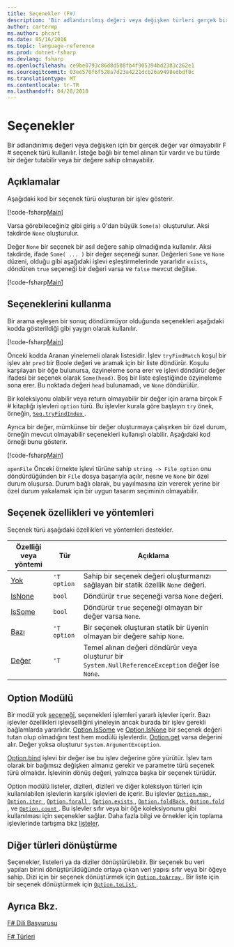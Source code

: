 ```yaml
---
title: Seçenekler (F#)
description: 'Bir adlandırılmış değeri veya değişken türleri gerçek bir değer olduğunda var olmayabilir F # seçeneği kullanmayı öğrenin.'
author: cartermp
ms.author: phcart
ms.date: 05/16/2016
ms.topic: language-reference
ms.prod: dotnet-fsharp
ms.devlang: fsharp
ms.openlocfilehash: ce9be0793c86d8d588fb4f905394bd2383c262e1
ms.sourcegitcommit: 03ee570f6f528a7d23a4221dcb26a9498edbdf8c
ms.translationtype: MT
ms.contentlocale: tr-TR
ms.lasthandoff: 04/28/2018
---
```

# <a name="options"></a>Seçenekler

Bir adlandırılmış değeri veya değişken için bir gerçek değer var olmayabilir F # seçenek türü kullanılır. İsteğe bağlı bir temel alınan tür vardır ve bu türde bir değer tutabilir veya bir değere sahip olmayabilir.

## <a name="remarks"></a>Açıklamalar
Aşağıdaki kod bir seçenek türü oluşturan bir işlev gösterir.

[!code-fsharp[Main](../../../samples/snippets/fsharp/lang-ref-1/snippet1404.fs)]

Varsa görebileceğiniz gibi giriş `a` 0'dan büyük `Some(a)` oluşturulur.  Aksi takdirde `None` oluşturulur.

Değer `None` bir seçenek bir asıl değere sahip olmadığında kullanılır. Aksi takdirde, ifade `Some( ... )` bir değer seçeneği sunar. Değerleri `Some` ve `None` düzeni, olduğu gibi aşağıdaki işlevi eşleştirmelerinde yararlıdır `exists`, döndüren `true` seçeneği bir değeri varsa ve `false` mevcut değilse.

[!code-fsharp[Main](../../../samples/snippets/fsharp/lang-ref-1/snippet1401.fs)]

## <a name="using-options"></a>Seçeneklerini kullanma
Bir arama eşleşen bir sonuç döndürmüyor olduğunda seçenekleri aşağıdaki kodda gösterildiği gibi yaygın olarak kullanılır.

[!code-fsharp[Main](../../../samples/snippets/fsharp/lang-ref-1/snippet1403.fs)]

Önceki kodda Aranan yinelemeli olarak listesidir. İşlev `tryFindMatch` koşul bir işlev alır `pred` bir Boole değeri ve aramak için bir liste döndürür. Koşulu karşılayan bir öğe bulunursa, özyineleme sona erer ve işlevi döndürür değer ifadesi bir seçenek olarak `Some(head)`. Boş bir liste eşleştiğinde özyineleme sona erer. Bu noktada değeri `head` bulunamadı, ve `None` döndürülür.

Bir koleksiyonu olabilir veya return olmayabilir bir değer için arama birçok F # kitaplığı işlevleri `option` türü. Bu işlevler kurala göre başlayın `try` önek, örneğin, [ `Seq.tryFindIndex` ](https://msdn.microsoft.com/library/c357b221-edf6-4f68-bf40-82a3156d945a).

Ayrıca bir değer, mümkünse bir değer oluşturmaya çalışırken bir özel durum, örneğin mevcut olmayabilir seçenekleri kullanışlı olabilir. Aşağıdaki kod örneği bunu gösterir.

[!code-fsharp[Main](../../../samples/snippets/fsharp/lang-ref-1/snippet1402.fs)]

`openFile` Önceki örnekte işlevi türüne sahip `string -> File option` onu döndürdüğünden bir `File` dosya başarıyla açılır, nesne ve `None` bir özel durum oluşursa. Durum bağlı olarak, bu yayılmasına izin vererek yerine bir özel durum yakalamak için bir uygun tasarım seçiminin olmayabilir.


## <a name="option-properties-and-methods"></a>Seçenek özellikleri ve yöntemleri
Seçenek türü aşağıdaki özellikleri ve yöntemleri destekler.



|Özelliği veya yöntemi|Tür|Açıklama|
|------------------|----|-----------|
|[Yok](https://msdn.microsoft.com/library/83ef260a-aa33-4e6f-aee6-b9bf0a461476)|`'T option`|Sahip bir seçenek değeri oluşturmanızı sağlayan bir statik özellik `None` değeri.|
|[IsNone](https://msdn.microsoft.com/library/f08532ca-1716-4f60-ae59-8ef6256df234)|`bool`|Döndürür `true` seçeneği varsa `None` değeri.|
|[IsSome](https://msdn.microsoft.com/library/c5088d51-c5d7-425f-a77f-12c379bb356f)|`bool`|Döndürür `true` seçeneği olmayan bir değer varsa `None`.|
|[Bazı](https://msdn.microsoft.com/library/12f048d2-e293-4596-accb-de036ecd63fc)|`'T option`|Bir seçenek oluşturan statik bir üyenin olmayan bir değere sahip `None`.|
|[Değer](https://msdn.microsoft.com/library/c79f68e8-11fd-45b1-a053-e8fc38b56df7)|`'T`|Temel alınan değeri döndürür veya oluşturur bir `System.NullReferenceException` değer ise `None`.|

## <a name="option-module"></a>Option Modülü
Bir modül yok [seçeneği](https://msdn.microsoft.com/library/e615e4d3-bbbb-49ba-addc-6061ea2e2f4c), seçenekleri işlemleri yararlı işlevler içerir. Bazı işlevler özellikleri işlevselliğini yineleyin ancak burada bir işlev gerekli bağlamlarda yararlıdır. [Option.IsSome](https://msdn.microsoft.com/library/41ad0857-5672-4326-84b5-c33dc43dcf79) ve [Option.IsNone](https://msdn.microsoft.com/library/73db6a53-15e7-40a6-94f9-a0049e5f4819) bir seçenek değeri tutan olup olmadığını test hem modülü işlevlerdir. [Option.get](https://msdn.microsoft.com/library/803e9fcb-6edd-4910-808c-25f08cbc55ea) varsa değerini alır. Değer yoksa oluşturur `System.ArgumentException`.

[Option.bind](https://msdn.microsoft.com/library/c3406192-24ac-49b5-bc3b-8f805187f1c0) işlevi bir değer ise bu işlev değerine göre yürütür. İşlev tam olarak bir bağımsız değişken almanız gerekir ve parametre türü seçenek türü olmalıdır. İşlevinin dönüş değeri, yalnızca başka bir seçenek türüdür.

Option modülü listeler, dizileri, dizileri ve diğer koleksiyon türleri için kullanılabilen işlevlerin karşılık işlevleri de içerir. Bu işlevler [ `Option.map` ](https://msdn.microsoft.com/library/91a20385-7e73-40c2-9adc-635e86d6a622), [ `Option.iter` ](https://msdn.microsoft.com/library/83389eef-3dff-4074-b4cc-f69581c25191), [ `Option.forall` ](https://msdn.microsoft.com/library/ba884586-5eae-49c5-9e36-05481c1c3428), [ `Option.exists` ](https://msdn.microsoft.com/library/a606d2d4-fddc-4eab-ab37-c6138fb7ad99), [ `Option.foldBack` ](https://msdn.microsoft.com/library/a882fbaf-c019-46f0-b4f5-b8c2b8b90ffb), [ `Option.fold` ](https://msdn.microsoft.com/library/af896794-3d53-406c-9411-316cd5c33ad8), ve [ `Option.count` ](https://msdn.microsoft.com/library/2dac83a9-684e-4d0f-b50e-ff722a8bb876). Bu işlevler sıfır veya bir öğe koleksiyonunu gibi kullanılması için seçenekler sağlar. Daha fazla bilgi ve örnekler için toplama işlevlerinde tartışma bkz [listeler](lists.md).


## <a name="converting-to-other-types"></a>Diğer türleri dönüştürme
Seçenekler, listeleri ya da diziler dönüştürülebilir. Bir seçenek bu veri yapıları birini dönüştürüldüğünde ortaya çıkan veri yapısı sıfır veya bir öğeye sahip. Dizi için bir seçenek dönüştürmek için [ `Option.toArray` ](https://msdn.microsoft.com/library/c8044873-ba17-4b52-8231-eb1a28318c64). Bir liste için bir seçenek dönüştürmek için [ `Option.toList` ](https://msdn.microsoft.com/library/5f1af295-9fa9-40ad-b4a1-3578d94d44e1).


## <a name="see-also"></a>Ayrıca Bkz.
[F# Dili Başvurusu](index.md)

[F# Türleri](fsharp-types.md)
